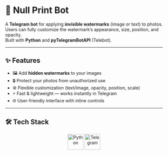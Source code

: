 # 🤖 Null Print Bot

A **Telegram bot** for applying **invisible watermarks** (image or text) to photos.  
Users can fully customize the watermark’s appearance, size, position, and opacity.  
Built with **Python** and **pyTelegramBotAPI** (Telebot).  

---

## ✨ Features
- 🖼️ Add **hidden watermarks** to your images  
- 🔒 Protect your photos from unauthorized use  
- ⚙️ Flexible customization (text/image, opacity, position, scale)  
- ⚡ Fast & lightweight — works instantly in Telegram  
- 🌐 User-friendly interface with inline controls  

---

## 🛠️ Tech Stack

<p align="center">
  <img src="https://cdn.jsdelivr.net/gh/devicons/devicon/icons/python/python-original.svg" width="50" alt="Python"/>
  <img src="https://github.com/devicons/devicon/tree/v2.17.0/icons/telegram/telegram-original.svg" width="50" alt="Telegram"/>
</p>
